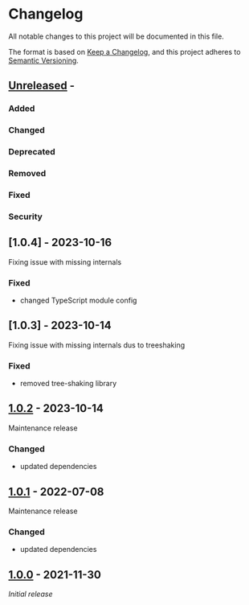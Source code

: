 # Changelog
All notable changes to this project will be documented in this file.

The format is based on [Keep a Changelog](https://keepachangelog.com/en/1.0.0/),
and this project adheres to [Semantic Versioning](https://semver.org/spec/v2.0.0.html).

## [Unreleased] -

### Added
### Changed
### Deprecated
### Removed
### Fixed
### Security


## [1.0.4] - 2023-10-16

Fixing issue with missing internals

### Fixed
- changed TypeScript module config


## [1.0.3] - 2023-10-14

Fixing issue with missing internals dus to treeshaking

### Fixed
- removed tree-shaking library

## [1.0.2] - 2023-10-14

Maintenance release

### Changed
- updated dependencies

## [1.0.1] - 2022-07-08

Maintenance release

### Changed
- updated dependencies

## [1.0.0] - 2021-11-30

_Initial release_

[Unreleased]: https://github.com/konfirm/stringify/compare/v1.0.3...HEAD
[1.0.2]: https://github.com/konfirm/stringify/compare/v1.0.2...v1.0.3
[1.0.2]: https://github.com/konfirm/stringify/compare/v1.0.1...v1.0.2
[1.0.1]: https://github.com/konfirm/stringify/compare/v1.0.0...v1.0.1
[1.0.0]: https://github.com/konfirm/stringify/releases/tag/v1.0.0

